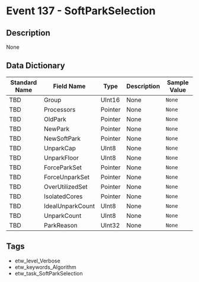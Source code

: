 # Event 137 - SoftParkSelection

## Description
None

## Data Dictionary
|Standard Name|Field Name|Type|Description|Sample Value|
|---|---|---|---|---|
|TBD|Group|UInt16|None|`None`|
|TBD|Processors|Pointer|None|`None`|
|TBD|OldPark|Pointer|None|`None`|
|TBD|NewPark|Pointer|None|`None`|
|TBD|NewSoftPark|Pointer|None|`None`|
|TBD|UnparkCap|UInt8|None|`None`|
|TBD|UnparkFloor|UInt8|None|`None`|
|TBD|ForceParkSet|Pointer|None|`None`|
|TBD|ForceUnparkSet|Pointer|None|`None`|
|TBD|OverUtilizedSet|Pointer|None|`None`|
|TBD|IsolatedCores|Pointer|None|`None`|
|TBD|IdealUnparkCount|UInt8|None|`None`|
|TBD|UnparkCount|UInt8|None|`None`|
|TBD|ParkReason|UInt32|None|`None`|

## Tags
* etw_level_Verbose
* etw_keywords_Algorithm
* etw_task_SoftParkSelection